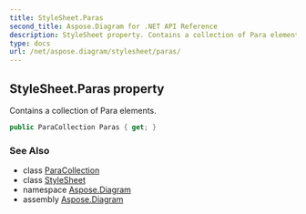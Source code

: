 ```yaml
---
title: StyleSheet.Paras
second_title: Aspose.Diagram for .NET API Reference
description: StyleSheet property. Contains a collection of Para elements
type: docs
url: /net/aspose.diagram/stylesheet/paras/
---
```

## StyleSheet.Paras property

Contains a collection of Para elements.

```csharp
public ParaCollection Paras { get; }
```

### See Also

* class [ParaCollection](../../paracollection/)
* class [StyleSheet](../)
* namespace [Aspose.Diagram](../../stylesheet/)
* assembly [Aspose.Diagram](../../../)


